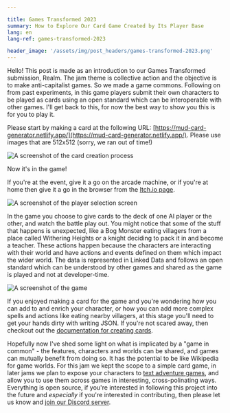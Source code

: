 ```yaml
---

title: Games Transformed 2023
summary: How to Explore Our Card Game Created by Its Player Base
lang: en
lang-ref: games-transformed-2023

header_image: '/assets/img/post_headers/games-transformed-2023.png'
---
```


Hello! This post is made as an introduction to our Games Transformed submission, Realm. The jam theme is collective action and the objective is to make anti-capitalist games. So we made a game commons. Following on from past experiments, in this game players submit their own characters to be played as cards using an open standard which can be interoperable with other games. I'll get back to this, for now the best way to show you this is for you to play it.

Please start by making a card at the following URL: [https://mud-card-generator.netlify.app/](https://mud-card-generator.netlify.app/). Please use images that are 512x512 (sorry, we ran out of time!)

<img src="{{ '/assets/img/post_assets/games-transformed-2023/card-generator.png' | absolute_url }}" class="blog-full-image" alt="A screenshot of the card creation process" />

Now it's in the game!

If you're at the event, give it a go on the arcade machine, or if you're at home then give it a go in the browser from the [Itch.io page](https://calummackervoy.itch.io/realm).

<img src="{{ '/assets/img/post_assets/games-transformed-2023/player-selection.png' | absolute_url }}" class="blog-full-image" alt="A screenshot of the player selection screen" />

In the game you choose to give cards to the deck of one AI player or the other, and watch the battle play out. You might notice that some of the stuff that happens is unexpected, like a Bog Monster eating villagers from a place called Withering Heights or a knight deciding to pack it in and become a teacher. These actions happen because the characters are interacting with their world and have actions and events defined on them which impact the wider world. The data is represented in Linked Data and follows an open standard which can be understood by other games and shared as the game is played and not at developer-time.

<img src="{{ '/assets/img/post_headers/games-transformed-2023.png' | absolute_url }}" class="blog-full-image" alt="A screenshot of the game" />

If you enjoyed making a card for the game and you're wondering how you can add to and enrich your character, or how you can add more complex spells and actions like eating nearby villagers, at this stage you'll need to get your hands dirty with writing JSON. If you're not scared away, then checkout out the [documentation for creating cards](https://github.com/Multi-User-Domain/games-transformed-jam-2023/blob/master/docs/create.md).

Hopefully now I've shed some light on what is implicated by a "game in common" - the features, characters and worlds can be shared, and games can mutually benefit from doing so. It has the potential to be like Wikipedia for game worlds. For this jam we kept the scope to a simple card game, in later jams we plan to expose your characters to [text adventure games](https://calum.mackervoy.com/en/2022/08/26/ud-engine.html), and allow you to use them across games in interesting, cross-polinating ways. Everything is open source, if you're interested in following this project into the future and _especially_ if you're interested in contributing, then please let us know and [join our Discord server](https://discord.gg/sauZA3jCK7).

